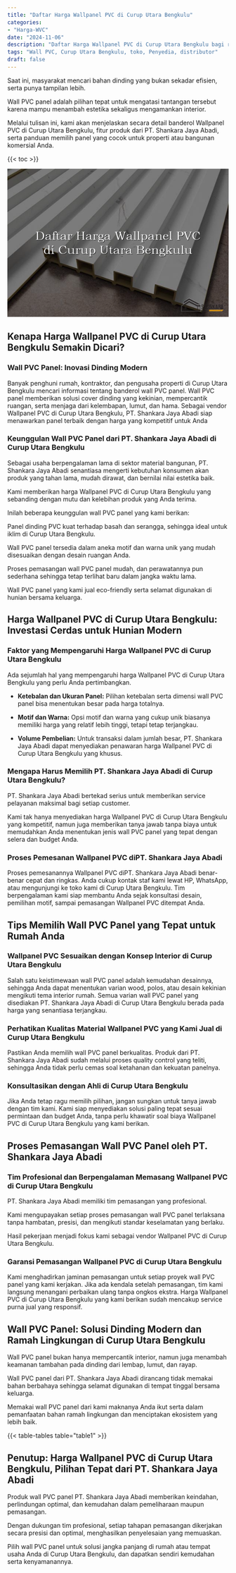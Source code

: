 ```yaml
---
title: "Daftar Harga Wallpanel PVC di Curup Utara Bengkulu"
categories: 
- "Harga-WVC"
date: "2024-11-06"
description: "Daftar Harga Wallpanel PVC di Curup Utara Bengkulu bagi rumah, kantor, dan ritel. Material terbaik, variasi motif, pilihan warna elegan, dengan jasa pemasangan oleh tenaga ahli ahli dan garansi resmi!|Layanan penjualan Wallpanel PVC di Curup Utara Bengkulu bagi keperluan tempat tinggal, perkantoran, atau gerai, dengan panel unggulan dan pemasangan oleh tim ahli dan garansi resmi.|Solusi Wallpanel PVC di Curup Utara Bengkulu yang terpercaya bagi hunian, kantor, dan toko, bersama material berkualitas dan instalasi ditangani oleh teknisi profesional dan kepastian resmi.|Penyediaan Wallpanel PVC di Curup Utara Bengkulu untuk rumah, perkantoran, dan gerai, beserta panel unggulan dan pemasangan dikerjakan oleh teknisi profesional, dilengkapi dengan jaminan resmi.}"
tags: "Wall PVC, Curup Utara Bengkulu, toko, Penyedia, distributor"
draft: false
---
```


Saat ini, masyarakat mencari bahan dinding yang bukan sekadar efisien, serta punya tampilan lebih.

Wall PVC panel adalah pilihan tepat untuk mengatasi tantangan tersebut karena mampu menambah estetika sekaligus mengamankan interior.

Melalui tulisan ini, kami akan menjelaskan secara detail banderol Wallpanel PVC di Curup Utara Bengkulu, fitur produk dari PT. Shankara Jaya Abadi, serta panduan memilih panel yang cocok untuk properti atau bangunan komersial Anda.

{{< toc >}}

![Daftar Harga Wallpanel PVC di Curup Utara Bengkulu](/images/Harga-WVC/Daftar-Harga-Wallpanel-PVC-di-Curup-Utara-Bengkulu.png)


## Kenapa Harga Wallpanel PVC di Curup Utara Bengkulu Semakin Dicari?

### Wall PVC Panel: Inovasi Dinding Modern

Banyak penghuni rumah, kontraktor, dan pengusaha properti di Curup Utara Bengkulu mencari informasi tentang banderol wall PVC panel. Wall PVC panel memberikan solusi cover dinding yang kekinian, mempercantik ruangan, serta menjaga dari kelembapan, lumut, dan hama. Sebagai vendor Wallpanel PVC di Curup Utara Bengkulu, PT. Shankara Jaya Abadi siap menawarkan panel terbaik dengan harga yang kompetitif untuk Anda

### Keunggulan Wall PVC Panel dari PT. Shankara Jaya Abadi di Curup Utara Bengkulu

Sebagai usaha berpengalaman lama di sektor material bangunan, PT. Shankara Jaya Abadi senantiasa mengerti kebutuhan konsumen akan produk yang tahan lama, mudah dirawat, dan bernilai nilai estetika baik.

Kami memberikan harga Wallpanel PVC di Curup Utara Bengkulu yang sebanding dengan mutu dan kelebihan produk yang Anda terima.

Inilah beberapa keunggulan wall PVC panel yang kami berikan:

Panel dinding PVC kuat terhadap basah dan serangga, sehingga ideal untuk iklim di Curup Utara Bengkulu.

Wall PVC panel tersedia dalam aneka motif dan warna unik yang mudah disesuaikan dengan desain ruangan Anda.

Proses pemasangan wall PVC panel mudah, dan perawatannya pun sederhana sehingga tetap terlihat baru dalam jangka waktu lama.

Wall PVC panel yang kami jual eco-friendly serta selamat digunakan di hunian bersama keluarga.

## Harga Wallpanel PVC di Curup Utara Bengkulu: Investasi Cerdas untuk Hunian Modern

### Faktor yang Mempengaruhi Harga Wallpanel PVC di Curup Utara Bengkulu

Ada sejumlah hal yang mempengaruhi harga Wallpanel PVC di Curup Utara Bengkulu yang perlu Anda pertimbangkan.

- **Ketebalan dan Ukuran Panel:** Pilihan ketebalan serta dimensi wall PVC panel bisa menentukan besar pada harga totalnya.

- **Motif dan Warna:** Opsi motif dan warna yang cukup unik biasanya memiliki harga yang relatif lebih tinggi, tetapi tetap terjangkau.

- **Volume Pembelian:** Untuk transaksi dalam jumlah besar, PT. Shankara Jaya Abadi dapat menyediakan penawaran harga Wallpanel PVC di Curup Utara Bengkulu yang khusus.

### Mengapa Harus Memilih PT. Shankara Jaya Abadi di Curup Utara Bengkulu?

PT. Shankara Jaya Abadi bertekad serius untuk memberikan service pelayanan maksimal bagi setiap customer.

Kami tak hanya menyediakan harga Wallpanel PVC di Curup Utara Bengkulu yang kompetitif, namun juga memberikan tanya jawab tanpa biaya untuk memudahkan Anda menentukan jenis wall PVC panel yang tepat dengan selera dan budget Anda.

### Proses Pemesanan Wallpanel PVC diPT. Shankara Jaya Abadi

Proses pemesanannya Wallpanel PVC diPT. Shankara Jaya Abadi benar-benar cepat dan ringkas. Anda cukup kontak staf kami lewat HP, WhatsApp, atau mengunjungi ke toko kami di Curup Utara Bengkulu. Tim berpengalaman kami siap membantu Anda sejak konsultasi desain, pemilihan motif, sampai pemasangan Wallpanel PVC ditempat Anda.

## Tips Memilih Wall PVC Panel yang Tepat untuk Rumah Anda

### Wallpanel PVC Sesuaikan dengan Konsep Interior di Curup Utara Bengkulu

Salah satu keistimewaan wall PVC panel adalah kemudahan desainnya, sehingga Anda dapat menentukan varian wood, polos, atau desain kekinian mengikuti tema interior rumah. Semua varian wall PVC panel yang disediakan PT. Shankara Jaya Abadi di Curup Utara Bengkulu berada pada harga yang senantiasa terjangkau.

### Perhatikan Kualitas Material Wallpanel PVC yang Kami Jual di Curup Utara Bengkulu

Pastikan Anda memilih wall PVC panel berkualitas. Produk dari PT. Shankara Jaya Abadi sudah melalui proses quality control yang teliti, sehingga Anda tidak perlu cemas soal ketahanan dan kekuatan panelnya.

### Konsultasikan dengan Ahli di Curup Utara Bengkulu

Jika Anda tetap ragu memilih pilihan, jangan sungkan untuk tanya jawab dengan tim kami. Kami siap menyediakan solusi paling tepat sesuai permintaan dan budget Anda, tanpa perlu khawatir soal biaya Wallpanel PVC di Curup Utara Bengkulu yang kami berikan.

## Proses Pemasangan Wall PVC Panel oleh PT. Shankara Jaya Abadi

### Tim Profesional dan Berpengalaman Memasang Wallpanel PVC di Curup Utara Bengkulu

PT. Shankara Jaya Abadi memiliki tim pemasangan yang profesional.

Kami mengupayakan setiap proses pemasangan wall PVC panel terlaksana tanpa hambatan, presisi, dan mengikuti standar keselamatan yang berlaku.

Hasil pekerjaan menjadi fokus kami sebagai vendor Wallpanel PVC di Curup Utara Bengkulu.

### Garansi Pemasangan Wallpanel PVC di Curup Utara Bengkulu

Kami menghadirkan jaminan pemasangan untuk setiap proyek wall PVC panel yang kami kerjakan. Jika ada kendala setelah pemasangan, tim kami langsung menangani perbaikan ulang tanpa ongkos ekstra. Harga Wallpanel PVC di Curup Utara Bengkulu yang kami berikan sudah mencakup service purna jual yang responsif.

## Wall PVC Panel: Solusi Dinding Modern dan Ramah Lingkungan di Curup Utara Bengkulu

Wall PVC panel bukan hanya mempercantik interior, namun juga menambah keamanan tambahan pada dinding dari lembap, lumut, dan rayap.

Wall PVC panel dari PT. Shankara Jaya Abadi dirancang tidak memakai bahan berbahaya sehingga selamat digunakan di tempat tinggal bersama keluarga.

Memakai wall PVC panel dari kami maknanya Anda ikut serta dalam pemanfaatan bahan ramah lingkungan dan menciptakan ekosistem yang lebih baik.

{{< table-tables table="table1" >}}

## Penutup: Harga Wallpanel PVC di Curup Utara Bengkulu, Pilihan Tepat dari PT. Shankara Jaya Abadi

Produk wall PVC panel PT. Shankara Jaya Abadi memberikan keindahan, perlindungan optimal, dan kemudahan dalam pemeliharaan maupun pemasangan.

Dengan dukungan tim profesional, setiap tahapan pemasangan dikerjakan secara presisi dan optimal, menghasilkan penyelesaian yang memuaskan.

Pilih wall PVC panel untuk solusi jangka panjang di rumah atau tempat usaha Anda di Curup Utara Bengkulu, dan dapatkan sendiri kemudahan serta kenyamanannya.